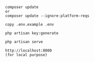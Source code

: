 ```
composer update
or 
composer update --ignore-platform-reqs
```
```
copy .env.example .env
```
```
php artisan key:generate
```
```
php artisan serve
```
```
http://localhost:8000
(for local purpose)
